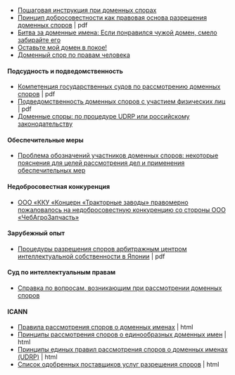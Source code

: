 
* [Пошаговая инструкция при доменных спорах](https://cctld.ru/ru/activities/faq/disputs/instruction.php)
* [Принцип добросовестности как правовая основа разрешения доменных споров](https://cyberleninka.ru/article/v/printsip-dobrosovestnosti-kak-pravovaya-osnova-razresheniya-domennyh-sporov) | pdf
* [Битва за доменные имена: Если понравился чужой домен, смело забирайте его ](https://vc.ru/ad/13022-cliff-2)
* [Оставьте мой домен в покое!](http://www.ju-ris.ru/blog/2016/04/22/ostavte-mojj-domen-v-pokoe/)
* [ Доменный спор по правам человека](https://www.rbc.ru/newspaper/2014/01/16/56bfa97f9a7947299f72d71e)

#### Подсудность и подведомственность
* [Компетенция государственных судов по рассмотрению доменных споров](https://cyberleninka.ru/article/v/kompetentsiya-gosudarstvennyh-sudov-po-rassmotreniyu-domennyh-sporov) | pdf
* [Подведомственность доменных споров с участием физических лиц](https://cyberleninka.ru/article/v/podvedomstvennost-domennyh-sporov-s-uchastiem-fizicheskih-lits) | pdf
* [Доменные споры: по процедуре UDRP или российскому законодательству](http://rapsinews.ru/legislation_publication/20120723/263884805.html)

#### Обеспечительные меры
* [Проблема обозначений участников доменных споров: некоторые пояснения для целей рассмотрения дел и применения обеспечительных мер](http://ipcmagazine.ru/legal-issues/the-problem-domain-disputes-designations-participants-some-explanations-for-the-purpose-of-consideration-of-cases-and-the-use-of-interim-measures)

#### Недобросовестная конкуренция
* [ООО «ККУ «Концерн «Тракторные заводы» правомерно пожаловалось на недобросовестную конкуренцию со стороны ООО «ЧебАгроЗапчасть»](http://chuvashia.fas.gov.ru/news/11925)


#### Зарубежный опыт

* [Процедуры разрешения споров арбитражным центром интеллектуальной собственности в Японии](https://cyberleninka.ru/article/v/protsedury-razresheniya-sporov-arbitrazhnym-tsentrom-intellektualnoy-sobstvennosti-yaponii) | pdf

#### Суд по интеллектуальным правам

* [Справка по вопросам, возникающим при рассмотрении доменных споров](http://ipcmagazine.ru/official-cronicle/the-questions-that-arise-when-considering-domain-disputes)

#### ICANN
* [Правила рассмотрения споров о доменных именах](https://www.icann.org/resources/pages/dndr-2012-02-25-ru) | html
* [Принципы рассмотрения споров о единообразных доменных имен](https://www.icann.org/resources/pages/policy-2012-02-25-ru) | html
* [Принципы единых правил рассмотрения споров о доменных именах (UDRP)](https://www.icann.org/resources/pages/udrp-rules-2015-03-12-ru) | html
* [Список одобренных поставщиков услуг разрешения споров](https://www.icann.org/resources/pages/providers-2012-02-25-ru) | html

